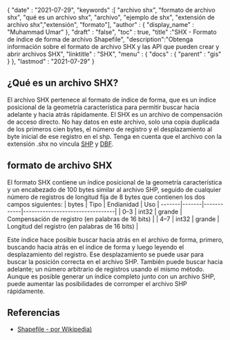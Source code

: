 {
  "date" : "2021-07-29",
  "keywords" :[ "archivo shx", "formato de archivo shx", "qué es un archivo shx", "archivo", "ejemplo de shx", "extensión de archivo shx","extensión", "formato"],
  "author" : {
    "display_name" : "Muhammad Umar"
},
  "draft" : "false",
  "toc" : true,
  "title" :"SHX - Formato de índice de forma de archivo Shapefile",
  "description":"Obtenga información sobre el formato de archivo SHX y las API que pueden crear y abrir archivos SHX",
  "linktitle" : "SHX",
  "menu" : {
    "docs" : {
      "parent" : "gis"
}
},
  "lastmod" : "2021-07-29"
}

## ¿Qué es un archivo SHX?
El archivo SHX pertenece al formato de índice de forma, que es un índice posicional de la geometría característica para permitir buscar hacia adelante y hacia atrás rápidamente. El SHX es un archivo de compensación de acceso directo. No hay datos en este archivo, solo una copia duplicada de los primeros cien bytes, el número de registro y el desplazamiento al byte inicial de ese registro en el shp. Tenga en cuenta que el archivo con la extensión .shx no vincula [SHP](/es/gis/shp/) y [DBF](/es/database/dbf).

## formato de archivo SHX
El formato SHX contiene un índice posicional de la geometría característica y un encabezado de 100 bytes similar al archivo SHP, seguido de cualquier número de registros de longitud fija de 8 bytes que contienen los dos campos siguientes:
| bytes | Tipo | Endianidad | Uso |
-------|-------|------------|---------------------------------|
| 0–3 | int32 | grande | Compensación de registro (en palabras de 16 bits) |
| 4–7 | int32 | grande | Longitud del registro (en palabras de 16 bits) |

Este índice hace posible buscar hacia atrás en el archivo de forma, primero, buscando hacia atrás en el índice de forma y luego leyendo el desplazamiento del registro. Ese desplazamiento se puede usar para buscar la posición correcta en el archivo SHP. También puede buscar hacia adelante; un número arbitrario de registros usando el mismo método. Aunque es posible generar un índice completo junto con un archivo SHP, puede aumentar las posibilidades de corromper el archivo SHP rápidamente.


## Referencias

* [Shapefile - por Wikipedia)](https://en.wikipedia.org/wiki/Shapefile)


